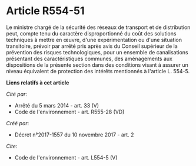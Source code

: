 # Article R554-51

Le ministre chargé de la sécurité des réseaux de transport et de distribution peut, compte tenu du caractère disproportionné
du coût des solutions techniques à mettre en œuvre, d'une expérimentation ou d'une situation transitoire, prévoir par arrêté
pris après avis du Conseil supérieur de la prévention des risques technologiques, pour un ensemble de canalisations
présentant des caractéristiques communes, des aménagements aux dispositions de la présente section dans des conditions visant
à assurer un niveau équivalent de protection des intérêts mentionnés à l'article L. 554-5.

**Liens relatifs à cet article**

_Cité par_:

  - Arrêté du 5 mars 2014 - art. 33 (V)
  - Code de l'environnement - art. R555-28 (VD)

_Créé par_:

  - Décret n°2017-1557 du 10 novembre 2017 - art. 2

_Cite_:

  - Code de l'environnement - art. L554-5 (V)
